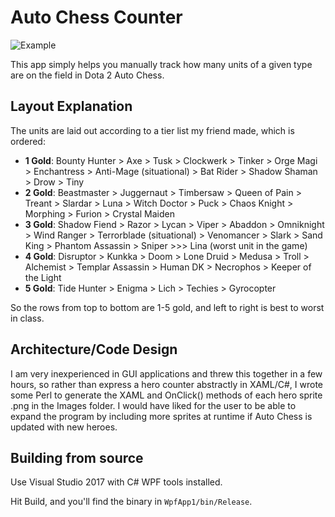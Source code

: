# Auto Chess Counter
![Example](https://i.imgur.com/wdpFXBu.png)

This app simply helps you manually track how many units of a given type are on
the field in Dota 2 Auto Chess.

## Layout Explanation
The units are laid out according to a tier list my friend made, which is ordered:

- **1 Gold**: Bounty Hunter > Axe > Tusk > Clockwerk > Tinker > Orge Magi >  Enchantress > Anti-Mage (situational) > Bat Rider > Shadow Shaman > Drow > Tiny 
- **2 Gold**: Beastmaster > Juggernaut > Timbersaw > Queen of Pain > Treant > Slardar > Luna > Witch Doctor > Puck > Chaos Knight  > Morphing > Furion > Crystal Maiden
- **3 Gold**: Shadow Fiend > Razor > Lycan > Viper > Abaddon > Omniknight > Wind Ranger >  Terrorblade (situational) > Venomancer > Slark > Sand King > Phantom Assassin > Sniper >>> Lina (worst unit in the game)
- **4 Gold**:  Disruptor > Kunkka > Doom > Lone Druid > Medusa > Troll > Alchemist > Templar Assassin > Human DK > Necrophos > Keeper of the Light 
- **5 Gold**:  Tide Hunter > Enigma > Lich > Techies > Gyrocopter

So the rows from top to bottom are 1-5 gold, and left to right is best to worst in class.

## Architecture/Code Design

I am very inexperienced in GUI applications and threw this together in a few
hours, so rather than express a hero counter abstractly in XAML/C#, I wrote some
Perl to generate the XAML and OnClick() methods of each hero sprite .png in
the Images folder. I would have liked for the user to be able to expand the
program by including more sprites at runtime if Auto Chess is updated with new
heroes.

## Building from source

Use Visual Studio 2017 with C# WPF tools installed.

Hit Build, and you'll find the binary in `WpfApp1/bin/Release`.
